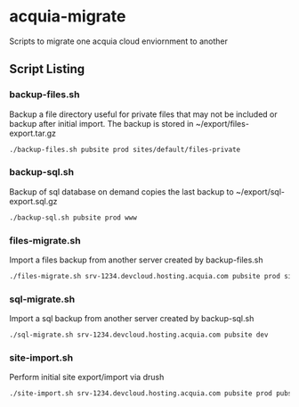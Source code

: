 # acquia-migrate
Scripts to migrate one acquia cloud enviornment to another

## Script Listing

### backup-files.sh
Backup a file directory useful for private files that may not be included or backup after initial import. The backup is stored in ~/export/files-export.tar.gz

```bash
./backup-files.sh pubsite prod sites/default/files-private
```

### backup-sql.sh
Backup of sql database on demand copies the last backup to ~/export/sql-export.sql.gz

```bash
./backup-sql.sh pubsite prod www
```

### files-migrate.sh
Import a files backup from another server created by backup-files.sh

```bash
./files-migrate.sh srv-1234.devcloud.hosting.acquia.com pubsite prod sites/default/files-private
```

### sql-migrate.sh
Import a sql backup from another server created by backup-sql.sh

```bash
./sql-migrate.sh srv-1234.devcloud.hosting.acquia.com pubsite dev
```

### site-import.sh
Perform initial site export/import via drush

```bash
./site-import.sh srv-1234.devcloud.hosting.acquia.com pubsite prod pubsite dev
```
